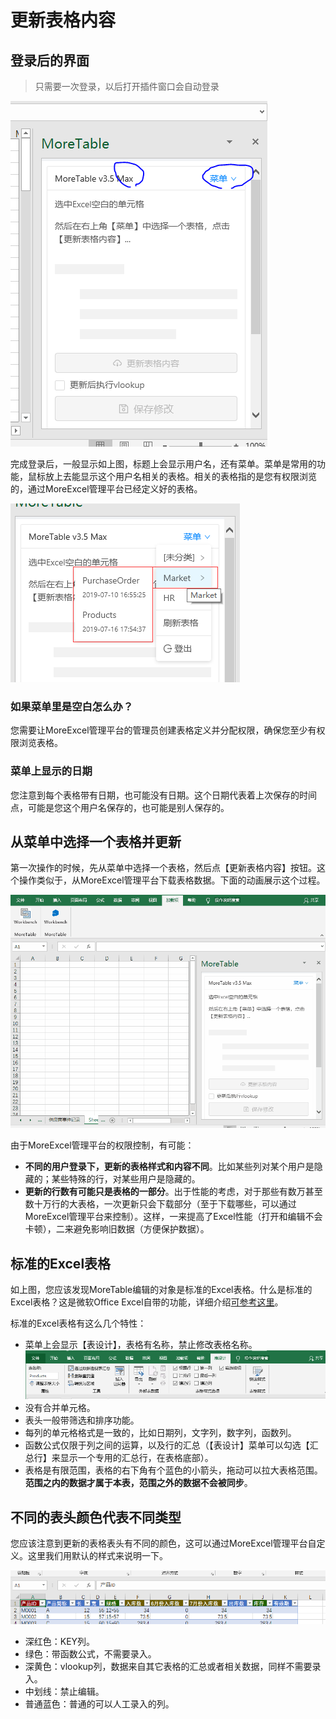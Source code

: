 # 更新表格内容

## 登录后的界面

> 只需要一次登录，以后打开插件窗口会自动登录

![image](images/2019071901.png)

完成登录后，一般显示如上图，标题上会显示用户名，还有菜单。菜单是常用的功能，鼠标放上去能显示这个用户名相关的表格。相关的表格指的是您有权限浏览的，通过MoreExcel管理平台已经定义好的表格。

![image](images/20190719163915.png)

### 如果菜单里是空白怎么办？

您需要让MoreExcel管理平台的管理员创建表格定义并分配权限，确保您至少有权限浏览表格。

### 菜单上显示的日期

您注意到每个表格带有日期，也可能没有日期。这个日期代表着上次保存的时间点，可能是您这个用户名保存的，也可能是别人保存的。

## 从菜单中选择一个表格并更新

第一次操作的时候，先从菜单中选择一个表格，然后点【更新表格内容】按钮。这个操作类似于，从MoreExcel管理平台下载表格数据。下面的动画展示这个过程。

![gif](images/img2019071902u.gif)

由于MoreExcel管理平台的权限控制，有可能：

- **不同的用户登录下，更新的表格样式和内容不同**。比如某些列对某个用户是隐藏的；某些特殊的行，对某些用户是隐藏的。
- **更新的行数有可能只是表格的一部分**。出于性能的考虑，对于那些有数万甚至数十万行的大表格，一次更新只会下载部分（至于下载哪些，可以通过MoreExcel管理平台来控制）。这样，一来提高了Excel性能（打开和编辑不会卡顿），二来避免影响旧数据（方便保护数据）。


## 标准的Excel表格

如上图，您应该发现MoreTable编辑的对象是标准的Excel表格。什么是标准的Excel表格？这是微软Office Excel自带的功能，详细介绍[可参考这里](https://support.office.com/zh-cn/article/excel-%e8%a1%a8%e6%a6%82%e8%bf%b0-7ab0bb7d-3a9e-4b56-a3c9-6c94334e492c?ui=zh-CN&rs=zh-CN&ad=CN)。

标准的Excel表格有这么几个特性：

- 菜单上会显示【表设计】，表格有名称，禁止修改表格名称。![image](images/20190719170120.png)
- 没有合并单元格。
- 表头一般带筛选和排序功能。
- 每列的单元格格式是一致的，比如日期列，文字列，数字列，函数列。
- 函数公式仅限于列之间的运算，以及行的汇总（【表设计】菜单可以勾选【汇总行】来显示一个专用的汇总行，在表格底部）。
- 表格是有限范围，表格的右下角有个蓝色的小箭头，拖动可以拉大表格范围。**范围之内的数据才属于本表，范围之外的数据不会被同步**。

## 不同的表头颜色代表不同类型

您应该注意到更新的表格表头有不同的颜色，这可以通过MoreExcel管理平台自定义。这里我们用默认的样式来说明一下。

![image](images/20190719172948.png)

- 深红色：KEY列。
- 绿色：带函数公式，不需要录入。
- 深黄色：vlookup列，数据来自其它表格的汇总或者相关数据，同样不需要录入。
- 中划线：禁止编辑。
- 普通蓝色：普通的可以人工录入的列。
